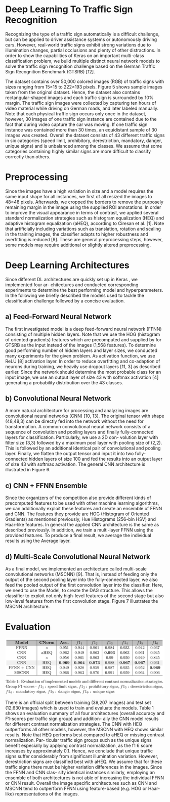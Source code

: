 # Deep Learning To Traffic Sign Recognition

Recognizing the type of a traffic sign automatically is a difficult challenge, but can be
applied to driver assistance systems or autonomously driving cars. However, real-world
traffic signs exhibit strong variations due to illumination changes, partial occlusions and
plenty of other distractions. In order to show the capabilities of Keras on an important
multi-class classification problem, we build multiple distinct neural network models to
solve the traffic sign recognition challenge based on the German Traffic Sign Recognition
Benchmark (GTSRB) [12].

The dataset contains over 50,000 colored images (RGB) of traffic signs with sizes ranging
from 15×15 to 222×193 pixels. Figure 5 shows sample images taken from the original
dataset. Hence, the dataset also contains rectangular-shaped images and each traffic sign
is surrounded by 10% margin. The traffic sign images were collected by capturing ten
hours of video material while driving on German roads, and later labeled manually. Note
that each physical traffic sign occurs only once in the dataset, however, 30 images of one
traffic sign instance are contained due to the fact that during video capture the car was
moving. If one traffic sign instance was contained more than 30 times, an equidistant
sample of 30 images was created. Overall the dataset consists of 43 different traffic signs
in six categories (speed limit, prohibitory, derestriction, mandatory, danger, unique signs)
and is unbalanced among the classes. We assume that some categories containing highly
similar signs are more difficult to classify correctly than others.

# Preprocessing

Since the images have a high variation in size and a model requires the same input shape
for all instances, we first of all resized the images to 48×48 pixels. Afterwards, we cropped
the borders to remove the purposely remaining margin in the image using the supplied
ROI annotations. In order to improve the visual appearance in terms of contrast, we
applied several standard normalization strategies such as histogram equalization (HEQ)
and adaptive histogram equalization (aHEQ), according to Ciresan et al. [1]. Note that
artificially including variations such as translation, rotation and scaling in the training
images, the classifier adapts to higher robustness and overfitting is reduced [9]. These
are general preprocessing steps, however, some models may require additional or slightly
altered preprocessing.

# Deep Learning Architectures

Since different DL architectures are quickly set up in Keras , we implemented four ar-
chitectures and conducted corresponding experiments to determine the best performing
model and hyperparameters. In the following we briefly described the models used to
tackle the classification challenge followed by a concise evaluation.

## a) Feed-Forward Neural Network

The first investigated model is a deep feed-forward
neural network (FFNN) consisting of multiple hidden layers. Note that we use the HOG
(histogram of oriented gradients) features which are precomputed and supplied by for
GTSRB as the input instead of the images (1,568 features). To determine good performing
number of hidden layers and layer sizes, we conducted many experiments for the given
problem. As activation function, we use ReLU [8] activation layer. In order to reduce
overfitting and co-adaption of neurons during training, we heavily use dropout layers
[11, 3] as described earlier. Since the network should determine the most probable class
for an input image, we use an output layer of size 43 with softmax activation [4] generating
a probability distribution over the 43 classes.

## b) Convolutional Neural Network 

A more natural architecture for processing and analyzing images are convolutional neural 
networks (CNN) [10, 13]. The original tensor with
shape (48,48,3) can be directly fed into the network without the need for transformation.
A common convolutional neural network consists of a sequence of convolution and pooling
layers and finally fully-connected layers for classification. Particularly, we use a 2D con-
volution layer with filter size (3,3) followed by a maximum pool layer with pooling size of
(2,2). This is followed by an additional identical pair of convolutional and pooling layer.
Finally, we flatten the output tensor and input it into two fully-connected hidden layers
of size 100 and fed the results into an output layer of size 43 with softmax activation. The
general CNN architecture is illustrated in Figure 6.

## c) CNN + FFNN Ensemble 

Since the organizers of the competition also provide
different kinds of precomputed features to be used with other machine learning algorithms,
we can additionally exploit these features and create an ensemble of FFNN and CNN.
The features they provide are HOG (Histogram of Oriented Gradients) as mentioned
previously, Hue Histograms (256-bin HSV) and Haar-like features. In general the applied
CNN architecture is the same as described previously. In addition, we train a multi-layer
FFNN using the provided features. To produce a final result, we average the individual
results using the Average layer.

## d) Multi-Scale Convolutional Neural Network 

As a final model, we implemented an
architecture called multi-scale convolutional networks (MSCNN) [9]. That is, instead of
feeding only the output of the second pooling layer into the fully-connected layer, we also
feed the pooled output of the first convolution layer into the classifier. Here, we need to
use the Model, to create the DAG structure. This allows the classifier to exploit not only
high-level features of the second stage but also low-level features from the first convolution
stage. Figure 7 illustrates the MSCNN architecture.

# Evaluation

![alt tag](https://raw.githubusercontent.com/kristiankolthoff/Keras4GTSRB/master/evaluation.PNG)

There is an official split between training (39,207 images) and test set (12,630 images)
which is used to train and evaluate the models. Table 1 shows an evaluation summary of
all four architectures (overall accuracy and F1-scores per traffic sign group) and addition-
ally the CNN model results for different contrast normalization strategies. The CNN with
HEQ outperforms all other models, however, the MSCNN with HEQ shows similar results.
Note that HEQ performs best compared to aHEQ or missing contrast normalization. Par-
ticular traffic sign groups such as the unique signs benefit especially by applying contrast
normalization, as the f1 6 score increases by approximately 0.1. Hence, we conclude that
unique traffic signs suffer considerably from significant illumination variation. However,
derestriction signs are classified best with aHEQ. We assume that for these traffic signs
there must be higher variation differences in the images. Since the FFNN and CNN clas-
sify identical instances similarly, employing an ensemble of both architectures is not able
of increasing the individual FFNN or CNN result. Overall the image specific architectures
such as CNN and MSCNN tend to outperform FFNN using feature-based (e.g. HOG or
Haar-like) representations of the images.


